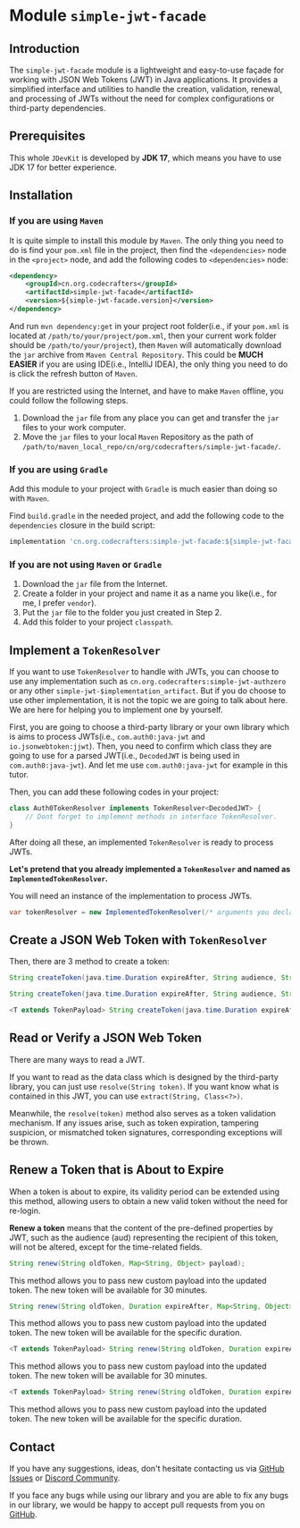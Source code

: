 # Module `simple-jwt-facade`

## Introduction

The `simple-jwt-facade` module is a lightweight and easy-to-use façade for working with JSON Web Tokens (JWT) in Java applications. It provides a simplified interface and utilities to handle the creation, validation, renewal, and processing of JWTs without the need for complex configurations or third-party dependencies.

## Prerequisites

This whole `JDevKit` is developed by **JDK 17**, which means you have to use JDK 17 for better experience.

## Installation

### If you are using `Maven`

It is quite simple to install this module by `Maven`. The only thing you need to do is find your `pom.xml` file in the project, then find the `<dependencies>` node in the `<project>` node, and add the following codes to `<dependencies>` node:

```xml
<dependency>
	<groupId>cn.org.codecrafters</groupId>
    <artifactId>simple-jwt-facade</artifactId>
    <version>${simple-jwt-facade.version}</version>
</dependency>
```

And run `mvn dependency:get` in your project root folder(i.e., if your `pom.xml` is located at `/path/to/your/project/pom.xml`, then your current work folder should be `/path/to/your/project`), then `Maven` will automatically download the `jar` archive from `Maven Central Repository`. This could be **MUCH EASIER** if you are using IDE(i.e., IntelliJ IDEA), the only thing you need to do is click the refresh button of `Maven`.

If you are restricted using the Internet, and have to make `Maven` offline, you could follow the following steps.

1. Download the `jar` file from any place you can get and transfer the `jar` files to your work computer.
2. Move the `jar` files to your local `Maven` Repository as the path of `/path/to/maven_local_repo/cn/org/codecrafters/simple-jwt-facade/`.

### If you are using `Gradle`

Add this module to your project with `Gradle` is much easier than doing so with `Maven`.

Find `build.gradle` in the needed project, and add the following code to the `dependencies` closure in the build script:

```groovy
implementation 'cn.org.codecrafters:simple-jwt-facade:${simple-jwt-facade.version}'
```

### If you are not using `Maven` or `Gradle`

1. Download the `jar` file from the Internet.
2. Create a folder in your project and name it as a name you like(i.e., for me, I prefer `vendor`).
3. Put the `jar` file to the folder you just created in Step 2.
4. Add this folder to your project `classpath`.

## Implement a `TokenResolver`

If you want to use `TokenResolver` to handle with JWTs, you can choose to use any implementation such as `cn.org.codecrafters:simple-jwt-authzero` or any other `simple-jwt-$implementation_artifact`. But if you do choose to use other implementation, it is not the topic we are going to talk about here. We are here for helping you to implement one by yourself.

First, you are going to choose a third-party library or your own library which is aims to process JWTs(i.e., `com.auth0:java-jwt` and `io.jsonwebtoken:jjwt`). Then, you need to confirm which class they are going to use for a parsed JWT(i.e., `DecodedJWT` is being used in `com.auth0:java-jwt`). And let me use `com.auth0:java-jwt` for example in this tutor.

Then, you can add these following codes in your project:

```java
class Auth0TokenResolver implements TokenResolver<DecodedJWT> {
    // Dont forget to implement methods in interface TokenResolver.
}
```

After doing all these, an implemented `TokenResolver` is ready to process JWTs.

**Let's pretend that you already implemented a `TokenResolver` and named as `ImplementedTokenResolver`.**

You will need an instance of the implementation to process JWTs.

```java
var tokenResolver = new ImplementedTokenResolver(/* arguments you declared */)
```

## Create a JSON Web Token with `TokenResolver`

Then, there are 3 method to create a token:

```java
String createToken(java.time.Duration expireAfter, String audience, String subject);

String createToken(java.time.Duration expireAfter, String audience, String subject, Map<String, Object> payloads);

<T extends TokenPayload> String createToken(java.time.Duration expireAfter, String audience, String subject, T payload);
```

## Read or Verify a JSON Web Token

There are many ways to read a JWT.

If you want to read as the data class which is designed by the third-party library, you can just use `resolve(String token)`. If you want know what is contained in this JWT, you can use `extract(String, Class<?>)`.

Meanwhile, the `resolve(token)` method also serves as a token validation mechanism. If any issues arise, such as token expiration, tampering suspicion, or mismatched token signatures, corresponding exceptions will be thrown.

## Renew a Token that is About to Expire

When a token is about to expire, its validity period can be extended using this method, allowing users to obtain a new valid token without the need for re-login.

**Renew a token** means that the content of the pre-defined properties by JWT, such as the audience (aud) representing the recipient of this token, will not be altered, except for the time-related fields.

```java
String renew(String oldToken, Map<String, Object> payload);
```

This method allows you to pass new custom payload into the updated token. The new token will be available for 30 minutes.

```java
String renew(String oldToken, Duration expireAfter, Map<String, Object> payload);
```

This method allows you to pass new custom payload into the updated token. The new token will be available for the specific duration.

```java
<T extends TokenPayload> String renew(String oldToken, Duration expireAfter, T payload);
```

This method allows you to pass new custom payload into the updated token. The new token will be available for 30 minutes.

```java
<T extends TokenPayload> String renew(String oldToken, Duration expireAfter, T  payload);
```

This method allows you to pass new custom payload into the updated token. The new token will be available for the specific duration.

## Contact

If you have any suggestions, ideas, don't hesitate contacting us via [GitHub Issues](https://github.com/CodeCraftersCN/jdevkit/issues/new) or [Discord Community](https://discord.gg/NQK9tjcBB8). 

If you face any bugs while using our library and you are able to fix any bugs in our library, we would be happy to accept pull requests from you on [GitHub](https://github.com/CodeCraftersCN/jdevkit/compare).